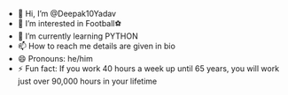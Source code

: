 - 👋 Hi, I’m @Deepak10Yadav
- 👀 I’m interested in Football⚽
- 🌱 I’m currently learning PYTHON
- 📫 How to reach me details are given in bio
- 😄 Pronouns: he/him
- ⚡ Fun fact: If you work 40 hours a week up until 65 years, you will work just over 90,000 hours in your lifetime

<!---
Deepak10Yadav/Deepak10Yadav is a ✨ special ✨ repository because its `README.md` (this file) appears on your GitHub profile.
You can click the Preview link to take a look at your changes.
--->
